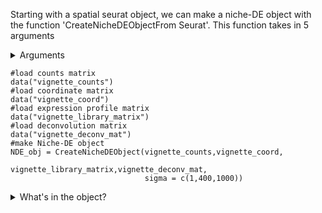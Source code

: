 
Starting with a spatial seurat object, we can make a niche-DE object with the function 'CreateNicheDEObjectFrom Seurat'. This function takes in 5 arguments
<details>
  <summary>Arguments</summary>
  
  + counts mat: A counts matrix. The dimension should be #cells/spots by #genes.
  + coordinate mat: Coordinate matrix. Dimension should be #cells/spots by 2. Make sure that rownames match that of the counts matrix.
  + library mat: The average expression profile matrix calculated from a reference dataset.
  + deconv mat: The deconvolution matrix for the spatial dataset. The dimension should be #spots/cells by #cell types
  + sigma: A list of kernel bandwidths to use for effective niche calculation
  
  </details>

```
#load counts matrix
data("vignette_counts")
#load coordinate matrix
data("vignette_coord")
#load expression profile matrix
data("vignette_library_matrix")
#load deconvolution matrix
data("vignette_deconv_mat")
#make Niche-DE object
NDE_obj = CreateNicheDEObject(vignette_counts,vignette_coord,
                              vignette_library_matrix,vignette_deconv_mat,
                              sigma = c(1,400,1000))

```

<details>
  <summary>What's in the object?</summary>

We see that their are 14 slots, 10 of which are populated when making the nicheDE object. Here we will explain what each slot should contain, except for the ones prefixed by niche_DE.
+ counts: The RNA count data of the spatial transcriptomics dataset. The dimension will be #cells/spots by #genes.Genes are filtered out if they do not exist within the scrna-seq reference dataset.
+ coord: The spatial coordinates matrix of the spatial transcriptomics dataset.
+ sigma: The kernel bandwidth(s) chosen for calculating the effective niche. Recommended values will be discussed shortly.
+ num_cells: A #cells/spots by #cell types matrix indicating the estimated number of cells of each cell type in each spot. 
+ effective_niche: A list whose length is equal to the length of sigma. Each element of the list is a matrix of dimension #cells/spots by #cell types that measures how many of each cell type is in a given cell/spot's neighborhood. For more information, please read the manuscript.
+ ref_expr: The average expression profile matrix. The dimension is #cell types by #genes. Each row gives the average expression of each gene for a given cell type based on the reference dataset supplied.
+ null_expected_expression: The expected expression profile for each cell/spot given its cell type deconvolution and library size. It is of dimension #cells/spots by #genes.
+ cell_names: The name of each cell. This will be used if the use wants to filter cells via the function 'Filter'
+ gene_names: The gene names.
+ batch_ID: The batch ID for each cell/spot. This will be used when merging objects.
+ spot_distance: The mean distance between a cell/spot and its nearest neighbor.This value can be used to inform the choice of sigma.

</details>

